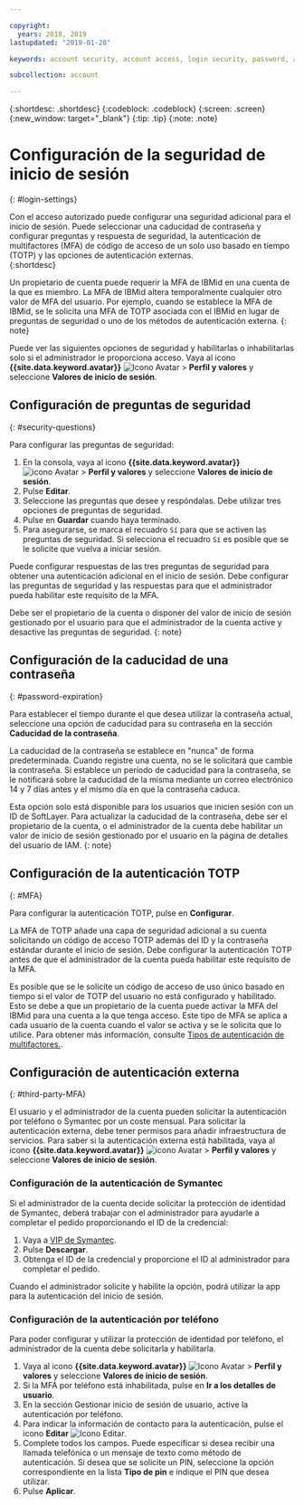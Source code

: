 ```yaml
---

copyright:
  years: 2018, 2019
lastupdated: "2019-01-28"

keywords: account security, account access, login security, password, authentication

subcollection: account

---
```


{:shortdesc: .shortdesc}
{:codeblock: .codeblock}
{:screen: .screen}
{:new_window: target="_blank"}
{:tip: .tip}
{:note: .note}


# Configuración de la seguridad de inicio de sesión
{: #login-settings}

Con el acceso autorizado puede configurar una seguridad adicional para el inicio de sesión. Puede seleccionar una caducidad de contraseña y configurar preguntas y respuesta de seguridad, la autenticación de multifactores (MFA) de código de acceso de un solo uso basado en tiempo (TOTP) y las opciones de autenticación externas.  
{:shortdesc}

Un propietario de cuenta puede requerir la MFA de IBMid en una cuenta de la que es miembro. La MFA de IBMid altera temporalmente cualquier otro valor de MFA del usuario. Por ejemplo, cuando se establece la MFA de IBMid, se le solicita una MFA de TOTP asociada con el IBMid en lugar de preguntas de seguridad o uno de los métodos de autenticación externa.
{: note}

Puede ver las siguientes opciones de seguridad y habilitarlas o inhabilitarlas solo si el administrador le proporciona acceso. Vaya al icono **{{site.data.keyword.avatar}}** ![Icono Avatar ](../icons/i-avatar-icon.svg) > **Perfil y valores** y seleccione **Valores de inicio de sesión**.

## Configuración de preguntas de seguridad
{: #security-questions}

Para configurar las preguntas de seguridad:
1. En la consola, vaya al icono **{{site.data.keyword.avatar}}** ![icono Avatar ](../icons/i-avatar-icon.svg) > **Perfil y valores** y seleccione **Valores de inicio de sesión**.
2. Pulse **Editar**.
3. Seleccione las preguntas que desee y respóndalas. Debe utilizar tres opciones de preguntas de seguridad.
4. Pulse en **Guardar** cuando haya terminado.  
5. Para asegurarse, se marca el recuadro `Sí` para que se activen las preguntas de seguridad. Si selecciona el recuadro `Sí` es posible que se le solicite que vuelva a iniciar sesión.  

Puede configurar respuestas de las tres preguntas de seguridad para obtener una autenticación adicional en el inicio de sesión. Debe configurar las preguntas de seguridad y las respuestas para que el administrador pueda habilitar este requisito de la MFA.

Debe ser el propietario de la cuenta o disponer del valor de inicio de sesión gestionado por el usuario para que el administrador de la cuenta active y desactive las preguntas de seguridad.
{: note}

## Configuración de la caducidad de una contraseña
{: #password-expiration}

Para establecer el tiempo durante el que desea utilizar la contraseña actual, seleccione una opción de caducidad para su contraseña en la sección **Caducidad de la contraseña**.

La caducidad de la contraseña se establece en "nunca" de forma predeterminada. Cuando registre una cuenta, no se le solicitará que cambie la contraseña. Si establece un período de caducidad para la contraseña, se le notificará sobre la caducidad de la misma mediante un correo electrónico 14 y 7 días antes y el mismo día en que la contraseña caduca.

Esta opción solo está disponible para los usuarios que inicien sesión con un ID de SoftLayer. Para actualizar la caducidad de la contraseña, debe ser el propietario de la cuenta, o el administrador de la cuenta debe habilitar un valor de inicio de sesión gestionado por el usuario en la página de detalles del usuario de IAM.
{: note}

## Configuración de la autenticación TOTP
{: #MFA}

Para configurar la autenticación TOTP, pulse en **Configurar**.

La MFA de TOTP añade una capa de seguridad adicional a su cuenta solicitando un código de acceso TOTP además del ID y la contraseña estándar durante el inicio de sesión. Debe configurar la autenticación TOTP antes de que el administrador de la cuenta pueda habilitar este requisito de la MFA.

Es posible que se le solicite un código de acceso de uso único basado en tiempo si el valor de TOTP del usuario no está configurado y habilitado. Esto se debe a que un propietario de la cuenta puede activar la MFA del IBMid para una cuenta a la que tenga acceso. Este tipo de MFA se aplica a cada usuario de la cuenta cuando el valor se activa y se le solicita que lo utilice. Para obtener más información, consulte [Tipos de autenticación de multifactores.](/docs/iam?topic=iam-types).


## Configuración de autenticación externa
{: #third-party-MFA}

El usuario y el administrador de la cuenta pueden solicitar la autenticación por teléfono o Symantec por un coste mensual. Para solicitar la autenticación externa, debe tener permisos para añadir infraestructura de servicios. Para saber si la autenticación externa está habilitada, vaya al icono **{{site.data.keyword.avatar}}** ![icono Avatar](../icons/i-avatar-icon.svg) > **Perfil y valores** y seleccione **Valores de inicio de sesión**.

### Configuración de la autenticación de Symantec

Si el administrador de la cuenta decide solicitar la protección de identidad de Symantec, deberá trabajar con el administrador para ayudarle a completar el pedido proporcionando el ID de la credencial:

1. Vaya a [VIP de Symantec](https://vip.symantec.com/).
2. Pulse **Descargar**.
3. Obtenga el ID de la credencial y proporcione el ID al administrador para completar el pedido.

Cuando el administrador solicite y habilite la opción, podrá utilizar la app para la autenticación del inicio de sesión.

### Configuración de la autenticación por teléfono

Para poder configurar y utilizar la protección de identidad por teléfono, el administrador de la cuenta debe solicitarla y habilitarla.

1. Vaya al icono **{{site.data.keyword.avatar}}** ![Icono Avatar ](../icons/i-avatar-icon.svg) > **Perfil y valores** y seleccione **Valores de inicio de sesión**.
2. Si la MFA por teléfono está inhabilitada, pulse en **Ir a los detalles de usuario**.
3. En la sección Gestionar inicio de sesión de usuario, active la autenticación por teléfono.
4. Para indicar la información de contacto para la autenticación, pulse el icono **Editar** ![Icono Editar](../icons/edit-tagging.svg).
5. Complete todos los campos. Puede especificar si desea recibir una llamada telefónica o un mensaje de texto como método de autenticación. Si desea que se solicite un PIN, seleccione la opción correspondiente en la lista **Tipo de pin** e indique el PIN que desea utilizar.  
6. Pulse **Aplicar**.
